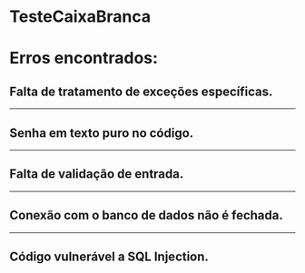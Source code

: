# TesteCaixaBranca
 
<h1> Erros encontrados:
<h2>Falta de tratamento de exceções específicas.</h2>
<hr>
<h2>Senha em texto puro no código.</h2>
<hr>
<h2>Falta de validação de entrada.</h2>
<hr>
<h2>Conexão com o banco de dados não é fechada.</h2>
<hr>
<h2>Código vulnerável a SQL Injection.</h2>
